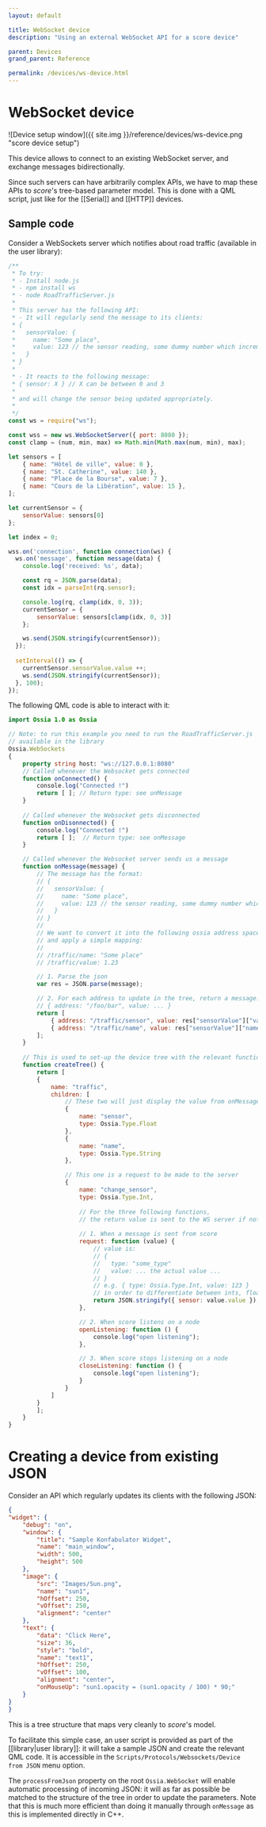 ```yaml
---
layout: default

title: WebSocket device
description: "Using an external WebSocket API for a score device"

parent: Devices
grand_parent: Reference

permalink: /devices/ws-device.html
---
```


# WebSocket device

![Device setup window]({{ site.img }}/reference/devices/ws-device.png "score device setup")

This device allows to connect to an existing WebSocket server, and exchange messages bidirectionally.

Since such servers can have arbitrarily complex APIs, we have to map these APIs to *score*'s tree-based parameter model. This is done with a QML script, just like for the [[Serial]] and [[HTTP]] devices.

## Sample code

Consider a WebSockets server which notifies about road traffic (available in the user library):

```js
/**
 * To try: 
 * - Install node.js
 * - npm install ws
 * - node RoadTrafficServer.js
 * 
 * This server has the following API:
 * - It will regularly send the message to its clients:
 * {
 *   sensorValue: {
 *     name: "Some place",
 *     value: 123 // the sensor reading, some dummy number which increments
 *   }
 * }
 * 
 * - It reacts to the following message:
 * { sensor: X } // X can be between 0 and 3
 * 
 * and will change the sensor being updated appropriately.
 * 
 */
const ws = require("ws");

const wss = new ws.WebSocketServer({ port: 8080 });
const clamp = (num, min, max) => Math.min(Math.max(num, min), max);

let sensors = [
    { name: "Hôtel de ville", value: 0 },
    { name: "St. Catherine", value: 140 },
    { name: "Place de la Bourse", value: 7 },
    { name: "Cours de la Libération", value: 15 },
];

let currentSensor = {
    sensorValue: sensors[0]
};

let index = 0;

wss.on('connection', function connection(ws) {
  ws.on('message', function message(data) {
    console.log('received: %s', data);

    const rq = JSON.parse(data);
    const idx = parseInt(rq.sensor);

    console.log(rq, clamp(idx, 0, 3));
    currentSensor = {
        sensorValue: sensors[clamp(idx, 0, 3)]
    };

    ws.send(JSON.stringify(currentSensor));
  });
  
  setInterval(() => {
    currentSensor.sensorValue.value ++;
    ws.send(JSON.stringify(currentSensor));
  }, 100);
});
```

The following QML code is able to interact with it:
```qml
import Ossia 1.0 as Ossia

// Note: to run this example you need to run the RoadTrafficServer.js 
// available in the library
Ossia.WebSockets
{
    property string host: "ws://127.0.0.1:8080"
    // Called whenever the Websocket gets connected
    function onConnected() {
        console.log("Connected !")
        return [ ]; // Return type: see onMessage
    }
    
    // Called whenever the Websocket gets disconnected
    function onDisonnected() {
        console.log("Connected !")
        return [ ];  // Return type: see onMessage
    }

    // Called whenever the Websocket server sends us a message
    function onMessage(message) {
        // The message has the format: 
        // {
        //   sensorValue: {
        //     name: "Some place",
        //     value: 123 // the sensor reading, some dummy number which increments
        //   }
        // }
        // 
        // We want to convert it into the following ossia address space 
        // and apply a simple mapping: 
        //
        // /traffic/name: "Some place"
        // /traffic/value: 1.23

        // 1. Parse the json
        var res = JSON.parse(message);

        // 2. For each address to update in the tree, return a message:
        // { address: "/foo/bar", value: ... }
        return [ 
            { address: "/traffic/sensor", value: res["sensorValue"]["value"] / 100. },
            { address: "/traffic/name", value: res["sensorValue"]["name"] }
        ];
    }
    
    // This is used to set-up the device tree with the relevant functions
    function createTree() {
        return [ 
        {
            name: "traffic",
            children: [
                // These two will just display the value from onMessage
                {
                    name: "sensor",
                    type: Ossia.Type.Float
                },
                {
                    name: "name",
                    type: Ossia.Type.String
                },

                // This one is a request to be made to the server
                {
                    name: "change_sensor",
                    type: Ossia.Type.Int, 
                    
                    // For the three following functions, 
                    // the return value is sent to the WS server if not undefined: 
                    
                    // 1. When a message is sent from score
                    request: function (value) {
                        // value is:
                        // { 
                        //   type: "some_type"
                        //   value: ... the actual value ... 
                        // }
                        // e.g. { type: Ossia.Type.Int, value: 123 }
                        // in order to differentiate between ints, floats, etc
                        return JSON.stringify({ sensor: value.value });
                    },

                    // 2. When score listens on a node
                    openListening: function () {
                        console.log("open listening");
                    },

                    // 3. When score stops listening on a node
                    closeListening: function () {
                        console.log("open listening");
                    }
                }
            ]
        }
        ];
    }
}
```

# Creating a device from existing JSON

Consider an API which regularly updates its clients with the following JSON:
```json
{
"widget": {
    "debug": "on",
    "window": {
        "title": "Sample Konfabulator Widget",
        "name": "main_window",
        "width": 500,
        "height": 500
    },
    "image": { 
        "src": "Images/Sun.png",
        "name": "sun1",
        "hOffset": 250,
        "vOffset": 250,
        "alignment": "center"
    },
    "text": {
        "data": "Click Here",
        "size": 36,
        "style": "bold",
        "name": "text1",
        "hOffset": 250,
        "vOffset": 100,
        "alignment": "center",
        "onMouseUp": "sun1.opacity = (sun1.opacity / 100) * 90;"
    }
}
}
```

This is a tree structure that maps very cleanly to *score*'s model.

To facilitate this simple case, an user script is provided as part of the [[library|user library]]: it will take a sample JSON and create the relevant QML code.
It is accessible in the `Scripts/Protocols/Websockets/Device from JSON` menu option.

The `processFromJson` property on the root `Ossia.WebSocket` will enable automatic processing of incoming JSON: it will as far as possible be matched 
to the structure of the tree in order to update the parameters. Note that this is much more efficient than doing it manually through `onMessage` as this is implemented directly in C++.